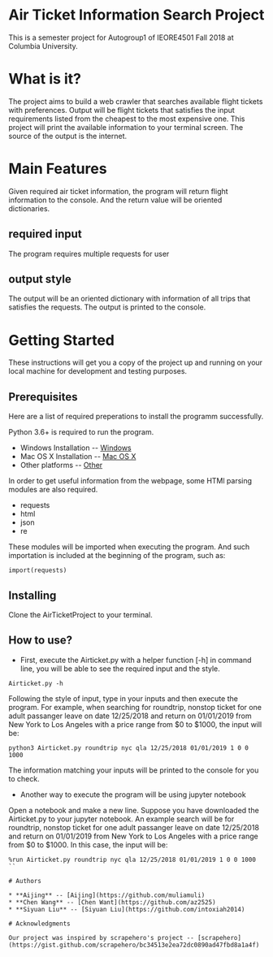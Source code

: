 # Air Ticket Information Search Project

This is a semester project for Autogroup1 of IEORE4501 Fall 2018 at Columbia University.

# What is it?

The project aims to build a web crawler that searches available flight tickets with preferences. 
Output will be flight tickets that satisfies the input requirements listed from the cheapest to the most expensive one.
This project will print the available information to your terminal screen.
The source of the output is the internet.

# Main Features

Given required air ticket information, the program will return flight information to the console. And the return value will be oriented dictionaries.

## required input
The program requires multiple requests for user 

## output style
The output will be an oriented dictionary with information of all trips that satisfies the requests. The output is printed to the console.

# Getting Started

These instructions will get you a copy of the project up and running on your local machine for development and testing purposes.

## Prerequisites

Here are a list of required preperations to install the programm successfully.

Python 3.6+ is required to run the program.

* Windows Installation -- [Windows](https://www.python.org/downloads/windows/)
* Mac OS X Installation -- [Mac OS X](https://www.python.org/downloads/mac-osx/)
* Other platforms -- [Other](https://www.python.org/download/other/)

In order to get useful information from the webpage, some HTMl parsing modules are also required.
* requests
* html
* json
* re

These modules will be imported when executing the program. And such importation is included at the beginning of the program, such as:
```
import(requests)
```
 
## Installing

Clone the AirTicketProject to your terminal.

## How to use?

* First, execute the Airticket.py with a helper function [-h] in command line, you will be able to see the required input and the style.
```
Airticket.py -h
```
Following the style of input, type in your inputs and then execute the program.
For example, when searching for roundtrip, nonstop ticket for one adult passanger leave on date 12/25/2018 and return on 01/01/2019 from New York to Los Angeles with a price range from $0 to $1000, the input will be:
```
python3 Airticket.py roundtrip nyc qla 12/25/2018 01/01/2019 1 0 0 1000
```
The information matching your inputs will be printed to the console for you to check.


* Another way to execute the program will be using jupyter notebook

Open a notebook and make a new line.
Suppose you have downloaded the Airticket.py to your jupyter notebook.
An example search will be for roundtrip, nonstop ticket for one adult passanger leave on date 12/25/2018 and return on 01/01/2019 from New York to Los Angeles with a price range from $0 to $1000. In this case, the input will be:
```
%run Airticket.py roundtrip nyc qla 12/25/2018 01/01/2019 1 0 0 1000
``

# Authors

* **Aijing** -- [Aijing](https://github.com/muliamuli)
* **Chen Wang** -- [Chen Want](https://github.com/az2525)
* **Siyuan Liu** -- [Siyuan Liu](https://github.com/intoxiah2014)

# Acknowledgments

Our project was inspired by scrapehero's project -- [scrapehero](https://gist.github.com/scrapehero/bc34513e2ea72dc0890ad47fbd8a1a4f)
